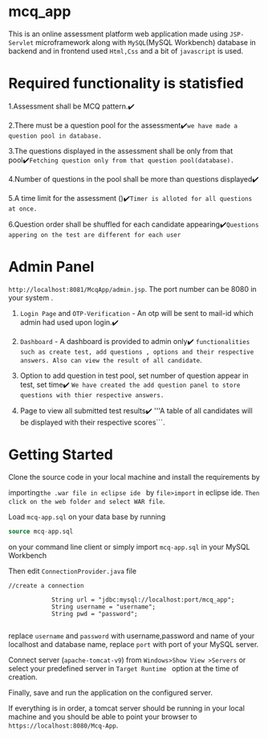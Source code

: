 # mcq_app
This is an online assessment platform web application made using ```JSP-Servlet``` microframework along with ```MySQL```(MySQL Workbench) database in backend and in frontend used ```Html,Css``` and a bit of ```javascript``` is used.







# Required functionality is statisfied

1.Assessment shall be MCQ pattern.:heavy_check_mark:

2.There must be a question pool for the assessment:heavy_check_mark:```we have made a question pool in database.```

3.The questions displayed in the assessment shall be only from that pool:heavy_check_mark:```Fetching question only from that question pool(database).```

4.Number of questions in the pool shall be more than questions displayed:heavy_check_mark:

5.A time limit for the assessment ():heavy_check_mark:```Timer is alloted for all questions at once.```

6.Question order shall be shuffled for each candidate appearing:heavy_check_mark:```Questions appering on the test are different for each user```


# Admin Panel 
```http://localhost:8081/McqApp/admin.jsp```. The port number can be 8080 in your system .

1. ```Login Page``` and ```OTP-Verification``` - An otp will be sent to mail-id which admin had used upon login.:heavy_check_mark:

2. ```Dashboard``` - A dashboard is provided to admin only:heavy_check_mark: ``` functionalities such as create test, add questions , options and their respective answers. Also can view the result of all candidate ```.

3. Option to add question in test pool, set number of question appear in test, set time:heavy_check_mark: ``` We have created the add question panel to store questions with thier respective answers. ``` 

4. Page to view all submitted test results:heavy_check_mark: '''A table of all candidates will be displayed with their respective scores```.

# Getting Started

Clone the source code in your local machine and install the requirements by 

importing```the .war file in eclipse ide ``` by ```file>import``` in eclipse ide. ```Then click on the web folder and select WAR file```.

Load ```mcq-app.sql``` on your data base by running

```sql
source mcq-app.sql

```
on your command line client or simply import ```mcq-app.sql``` in your MySQL Workbench

Then edit ```ConnectionProvider.java``` file
```
//create a connection

			String url = "jdbc:mysql://localhost:port/mcq_app";
			String username = "username";
			String pwd = "password";


```
replace ```username``` and ```password```  with username,password and name of your localhost and database name, 
replace ```port``` with port of your MySQL server.

Connect server (```apache-tomcat-v9```) from ```Windows>Show View >Servers```
or select your predefined server in ```Target Runtime ``` option at the time of creation.  

Finally, save and run the application on the configured server.

If everything is in order, a tomcat server  should be running in your local machine and you should be able to point your browser to ```https://localhost:8080/Mcq-App```.
